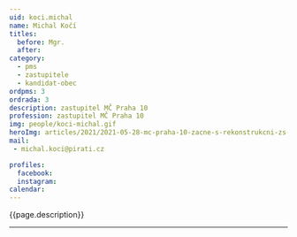 ```yaml
---
uid: koci.michal
name: Michal Kočí
titles:
  before: Mgr.
  after:
category:
  - pms
  - zastupitele    
  - kandidat-obec 
ordpms: 3
ordrada: 3
description: zastupitel MČ Praha 10
profession: zastupitel MČ Praha 10
img: people/koci-michal.gif
heroImg: articles/2021/2021-05-28-mc-praha-10-zacne-s-rekonstrukcni-zs-v-olsinach.jpg
mail:
 - michal.koci@pirati.cz

profiles:
  facebook: 
  instagram: 
calendar: 
---
```


{{page.description}}



---
